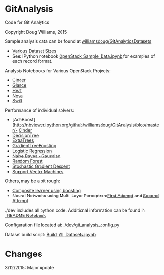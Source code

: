 GitAnalysis
===========

Code for Git Analytics

Copyright Doug Williams, 2015

Sample analysis data can be found at [williamsdoug/GitAnalyticsDatasets](https://github.com/williamsdoug/GitAnalyticsDatasets)
- [Various Dataset Sizes](http://nbviewer.ipython.org/github/williamsdoug/GitAnalysis/blob/master/Dataset_Sizes.ipynb)
- See: IPython notebook [OpenStack_Sample_Data.ipynb](http://nbviewer.ipython.org/github/williamsdoug/GitAnalysis/blob/master/OpenStack_Sample_Data.ipynb) for examples of each record format.

Analysis Notebooks for Various OpenStack Projects:
- [Cinder](http://nbviewer.ipython.org/github/williamsdoug/GitAnalysis/blob/master/Analysis_of_Cinder.ipynb)
- [Glance](http://nbviewer.ipython.org/github/williamsdoug/GitAnalysis/blob/master/Analysis_of_Glance.ipynb)
- [Heat](http://nbviewer.ipython.org/github/williamsdoug/GitAnalysis/blob/master/Analysis_of_Heat.ipynb)
- [Nova](http://nbviewer.ipython.org/github/williamsdoug/GitAnalysis/blob/master/Analysis_of_Nova.ipynb)
- [Swift](http://nbviewer.ipython.org/github/williamsdoug/GitAnalysis/blob/master/Analysis_of_Swift.ipynb)


Performance of individual solvers:

- [AdaBoost](http://nbviewer.ipython.org/github/williamsdoug/GitAnalysis/blob/master/- [Cinder](http://nbviewer.ipython.org/github/williamsdoug/GitAnalysis/blob/master/Curves_AdaBoost.ipynb)
- [DecisionTree](http://nbviewer.ipython.org/github/williamsdoug/GitAnalysis/blob/master/Curves_DecisionTree.ipynb)
- [ExtraTrees](http://nbviewer.ipython.org/github/williamsdoug/GitAnalysis/blob/master/Curves_ExtraTree.ipynb)
- [GradientTreeBoosting](http://nbviewer.ipython.org/github/williamsdoug/GitAnalysis/blob/master/Curves_GradientTreeBoosting.ipynb)
- [Logistic Regression](http://nbviewer.ipython.org/github/williamsdoug/GitAnalysis/blob/master/Curves_LogisticRegression.ipynb)
- [Naive Bayes - Gaussian](http://nbviewer.ipython.org/github/williamsdoug/GitAnalysis/blob/master/Curves_NaiveBayes.ipynb)
- [Random Forest](http://nbviewer.ipython.org/github/williamsdoug/GitAnalysis/blob/master/Curves_RandomForest.ipynb)
- [Stochastic Gradient Descent](http://nbviewer.ipython.org/github/williamsdoug/GitAnalysis/blob/master/Curves_SGD.ipynb)
- [Support Vector Machines](http://nbviewer.ipython.org/github/williamsdoug/GitAnalysis/blob/master/Curves_SVM.ipynb)


Others, may be a bit rough:
- [Composite learner using boosting](http://nbviewer.ipython.org/github/williamsdoug/GitAnalysis/blob/master/Composite_Learner.ipynb)
- Neural Networks using Multi-Layer Perceptron:[First Attempt](http://nbviewer.ipython.org/github/williamsdoug/GitAnalysis/blob/master/MLP_Round_1.ipynb) and [Second Attempt](http://nbviewer.ipython.org/github/williamsdoug/GitAnalysis/blob/master/MLP_Round_2.ipynb)

./dev includes all python code.
Additional information can be found in [_README Notebook](http://nbviewer.ipython.org/github/williamsdoug/GitAnalysis/blob/master/_README.ipynb)

Configuration file located at: ./dev/git_analysis_config.py

Dataset build script: [Build_All_Datasets.ipynb](http://nbviewer.ipython.org/github/williamsdoug/GitAnalysis/blob/master/Build_All_Datasets.ipynb)


Changes
=======

3/12/2015: Major update
